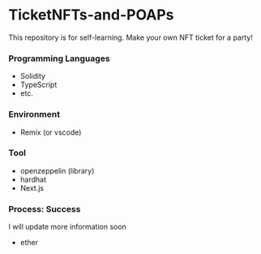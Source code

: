 # TicketNFTs-and-POAPs
This repository is for self-learning.
Make your own NFT ticket for a party!

### Programming Languages
* Solidity
* TypeScript
* etc.

### Environment
* Remix (or vscode)

### Tool
* openzeppelin (library)
* hardhat
* Next.js

### Process: Success

I will update more information soon
* ether
